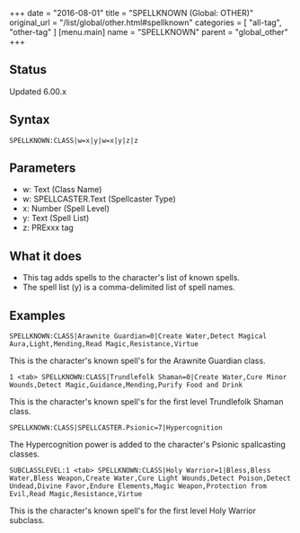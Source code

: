 +++
date = "2016-08-01"
title = "SPELLKNOWN (Global: OTHER)"
original_url = "/list/global/other.html#spellknown"
categories = [ "all-tag", "other-tag" ]
[menu.main]
    name = "SPELLKNOWN"
    parent = "global_other"
+++

## Status

Updated 6.00.x

## Syntax

`SPELLKNOWN:CLASS|w=x|y|w=x|y|z|z`

## Parameters

-   w: Text (Class Name)
-   w: SPELLCASTER.Text (Spellcaster Type)
-   x: Number (Spell Level)
-   y: Text (Spell List)
-   z: PRExxx tag



What it does
------------

-   This tag adds spells to the character's list of known spells.
-   The spell list (y) is a comma-delimited list of spell names.

Examples
--------

`SPELLKNOWN:CLASS|Arawnite Guardian=0|Create Water,Detect Magical Aura,Light,Mending,Read Magic,Resistance,Virtue`

This is the character's known spell's for the Arawnite Guardian class.

`1 <tab> SPELLKNOWN:CLASS|Trundlefolk Shaman=0|Create Water,Cure Minor Wounds,Detect Magic,Guidance,Mending,Purify Food and Drink`

This is the character's known spell's for the first level Trundlefolk
Shaman class.

`SPELLKNOWN:CLASS|SPELLCASTER.Psionic=7|Hypercognition`

The Hypercognition power is added to the character's Psionic
spallcasting classes.

`SUBCLASSLEVEL:1 <tab> SPELLKNOWN:CLASS|Holy Warrior=1|Bless,Bless Water,Bless Weapon,Create Water,Cure Light Wounds,Detect Poison,Detect Undead,Divine Favor,Endure Elements,Magic Weapon,Protection from Evil,Read Magic,Resistance,Virtue`

This is the character's known spell's for the first level Holy Warrior
subclass.

